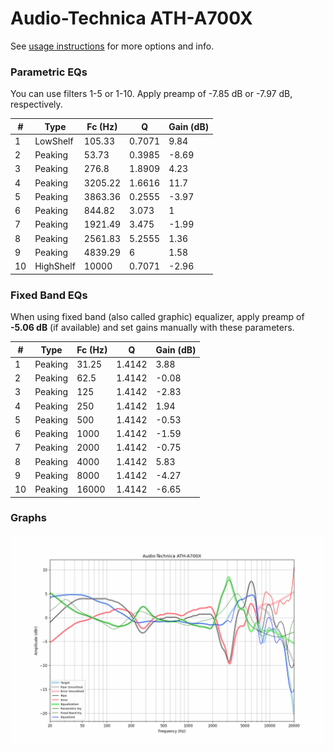 # Audio-Technica ATH-A700X
See [usage instructions](https://github.com/jaakkopasanen/AutoEq#usage) for more options and info.

### Parametric EQs
You can use filters 1-5 or 1-10. Apply preamp of -7.85 dB or -7.97 dB, respectively.

|   # | Type      |   Fc (Hz) |      Q |   Gain (dB) |
|-----|-----------|-----------|--------|-------------|
|   1 | LowShelf  |    105.33 | 0.7071 |        9.84 |
|   2 | Peaking   |     53.73 | 0.3985 |       -8.69 |
|   3 | Peaking   |    276.8  | 1.8909 |        4.23 |
|   4 | Peaking   |   3205.22 | 1.6616 |       11.7  |
|   5 | Peaking   |   3863.36 | 0.2555 |       -3.97 |
|   6 | Peaking   |    844.82 | 3.073  |        1    |
|   7 | Peaking   |   1921.49 | 3.475  |       -1.99 |
|   8 | Peaking   |   2561.83 | 5.2555 |        1.36 |
|   9 | Peaking   |   4839.29 | 6      |        1.58 |
|  10 | HighShelf |  10000    | 0.7071 |       -2.96 |

### Fixed Band EQs
When using fixed band (also called graphic) equalizer, apply preamp of **-5.06 dB** (if available) and set gains manually with these parameters.

|   # | Type    |   Fc (Hz) |      Q |   Gain (dB) |
|-----|---------|-----------|--------|-------------|
|   1 | Peaking |     31.25 | 1.4142 |        3.88 |
|   2 | Peaking |     62.5  | 1.4142 |       -0.08 |
|   3 | Peaking |    125    | 1.4142 |       -2.83 |
|   4 | Peaking |    250    | 1.4142 |        1.94 |
|   5 | Peaking |    500    | 1.4142 |       -0.53 |
|   6 | Peaking |   1000    | 1.4142 |       -1.59 |
|   7 | Peaking |   2000    | 1.4142 |       -0.75 |
|   8 | Peaking |   4000    | 1.4142 |        5.83 |
|   9 | Peaking |   8000    | 1.4142 |       -4.27 |
|  10 | Peaking |  16000    | 1.4142 |       -6.65 |

### Graphs
![](./Audio-Technica%20ATH-A700X.png)
